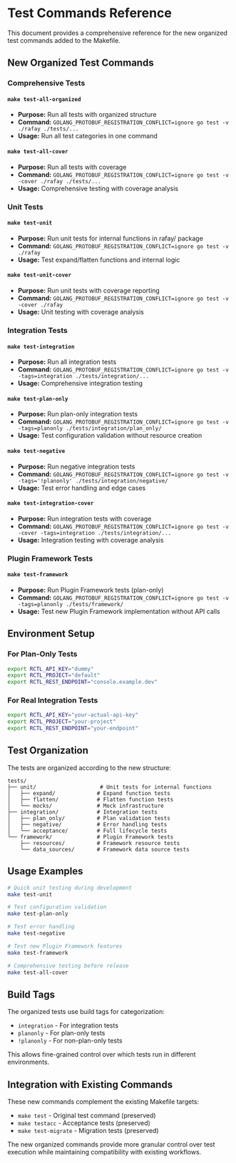 # Test Commands Reference

This document provides a comprehensive reference for the new organized test commands added to the Makefile.

## New Organized Test Commands

### Comprehensive Tests
#### `make test-all-organized`
- **Purpose:** Run all tests with organized structure
- **Command:** `GOLANG_PROTOBUF_REGISTRATION_CONFLICT=ignore go test -v ./rafay ./tests/...`
- **Usage:** Run all test categories in one command

#### `make test-all-cover`
- **Purpose:** Run all tests with coverage
- **Command:** `GOLANG_PROTOBUF_REGISTRATION_CONFLICT=ignore go test -v -cover ./rafay ./tests/...`
- **Usage:** Comprehensive testing with coverage analysis

### Unit Tests
#### `make test-unit`
- **Purpose:** Run unit tests for internal functions in rafay/ package
- **Command:** `GOLANG_PROTOBUF_REGISTRATION_CONFLICT=ignore go test -v ./rafay`
- **Usage:** Test expand/flatten functions and internal logic

#### `make test-unit-cover`
- **Purpose:** Run unit tests with coverage reporting
- **Command:** `GOLANG_PROTOBUF_REGISTRATION_CONFLICT=ignore go test -v -cover ./rafay`
- **Usage:** Unit testing with coverage analysis

### Integration Tests
#### `make test-integration`
- **Purpose:** Run all integration tests
- **Command:** `GOLANG_PROTOBUF_REGISTRATION_CONFLICT=ignore go test -v -tags=integration ./tests/integration/...`
- **Usage:** Comprehensive integration testing

#### `make test-plan-only`
- **Purpose:** Run plan-only integration tests
- **Command:** `GOLANG_PROTOBUF_REGISTRATION_CONFLICT=ignore go test -v -tags=planonly ./tests/integration/plan_only/`
- **Usage:** Test configuration validation without resource creation

#### `make test-negative`
- **Purpose:** Run negative integration tests
- **Command:** `GOLANG_PROTOBUF_REGISTRATION_CONFLICT=ignore go test -v -tags='!planonly' ./tests/integration/negative/`
- **Usage:** Test error handling and edge cases

#### `make test-integration-cover`
- **Purpose:** Run integration tests with coverage
- **Command:** `GOLANG_PROTOBUF_REGISTRATION_CONFLICT=ignore go test -v -cover -tags=integration ./tests/integration/...`
- **Usage:** Integration testing with coverage analysis

### Plugin Framework Tests
#### `make test-framework`
- **Purpose:** Run Plugin Framework tests (plan-only)
- **Command:** `GOLANG_PROTOBUF_REGISTRATION_CONFLICT=ignore go test -v -tags=planonly ./tests/framework/`
- **Usage:** Test new Plugin Framework implementation without API calls

## Environment Setup

### For Plan-Only Tests
```bash
export RCTL_API_KEY="dummy"
export RCTL_PROJECT="default"
export RCTL_REST_ENDPOINT="console.example.dev"
```

### For Real Integration Tests
```bash
export RCTL_API_KEY="your-actual-api-key"
export RCTL_PROJECT="your-project"
export RCTL_REST_ENDPOINT="your-endpoint"
```

## Test Organization

The tests are organized according to the new structure:

```
tests/
├── unit/                    # Unit tests for internal functions
│   ├── expand/             # Expand function tests
│   ├── flatten/            # Flatten function tests  
│   └── mocks/              # Mock infrastructure
├── integration/            # Integration tests
│   ├── plan_only/          # Plan validation tests
│   ├── negative/           # Error handling tests
│   └── acceptance/         # Full lifecycle tests
└── framework/              # Plugin Framework tests
    ├── resources/          # Framework resource tests
    └── data_sources/       # Framework data source tests
```

## Usage Examples

```bash
# Quick unit testing during development
make test-unit

# Test configuration validation
make test-plan-only

# Test error handling
make test-negative

# Test new Plugin Framework features
make test-framework

# Comprehensive testing before release
make test-all-cover
```

## Build Tags

The organized tests use build tags for categorization:

- `integration` - For integration tests
- `planonly` - For plan-only tests  
- `!planonly` - For non-plan-only tests

This allows fine-grained control over which tests run in different environments.

## Integration with Existing Commands

These new commands complement the existing Makefile targets:
- `make test` - Original test command (preserved)
- `make testacc` - Acceptance tests (preserved)
- `make test-migrate` - Migration tests (preserved)

The new organized commands provide more granular control over test execution while maintaining compatibility with existing workflows.
